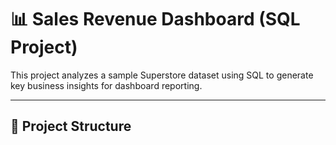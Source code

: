 # 📊 Sales Revenue Dashboard (SQL Project)

This project analyzes a sample Superstore dataset using SQL to generate key business insights for dashboard reporting.

---

## 📁 Project Structure

